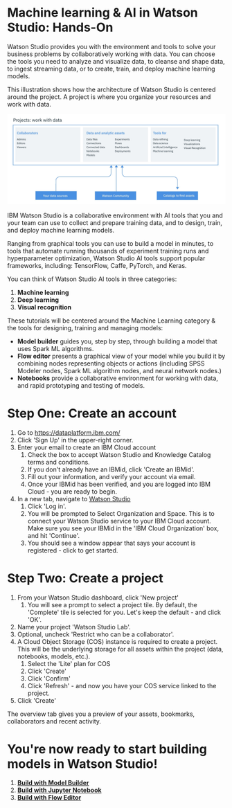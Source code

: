 # Machine learning & AI in Watson Studio: Hands-On

Watson Studio provides you with the environment and tools to solve your business problems by collaboratively working with data. You can choose the tools you need to analyze and visualize data, to cleanse and shape data, to ingest streaming data, or to create, train, and deploy machine learning models.

This illustration shows how the architecture of Watson Studio is centered around the project. A project is where you organize your resources and work with data. 

![alt text](https://github.com/lindsaywithers/watson-studio/blob/master/WatsonStudioArch.png)


IBM Watson Studio is a collaborative environment with AI tools that you and your team can use to collect and prepare training data, and to design, train, and deploy machine learning models.

Ranging from graphical tools you can use to build a model in minutes, to tools that automate running thousands of experiment training runs and hyperparameter optimization, Watson Studio AI tools support popular frameworks, including: TensorFlow, Caffe, PyTorch, and Keras.

You can think of Watson Studio AI tools in three categories:

1. **Machine learning**
2. **Deep learning**
3. **Visual recognition**
    
    
These tutorials will be centered around the Machine Learning category & the tools for designing, training and managing models:
* **Model builder** guides you, step by step, through building a model that uses Spark ML algorithms.
* **Flow editor** presents a graphical view of your model while you build it by combining nodes representing objects or actions (including SPSS Modeler nodes, Spark ML algorithm nodes, and neural network nodes.)
* **Notebooks** provide a collaborative environment for working with data, and rapid prototyping and testing of models.

# Step One: Create an account

1. Go to https://dataplatform.ibm.com/
2. Click 'Sign Up' in the upper-right corner.
3. Enter your email to create an IBM Cloud account
    1. Check the box to accept Watson Studio and Knowledge Catalog terms and conditions.
    2. If you don't already have an IBMid, click 'Create an IBMid'.
    3. Fill out your information, and verify your account via email.
    4. Once your IBMid has been verified, and you are logged into IBM Cloud - you are ready to begin.
4. In a new tab, navigate to [Watson Studio](https://dataplatform.ibm.com/)
    1. Click 'Log in'.
    2. You will be prompted to Select Organization and Space. This is to connect your Watson Studio service to your IBM Cloud       account. Make sure you see your IBMid in the 'IBM Cloud Organization' box, and hit 'Continue'.
    3. You should see a window appear that says your account is registered - click to get started.

# Step Two: Create a project

1. From your Watson Studio dashboard, click 'New project'
    1. You will see a prompt to select a project tile. By default, the 'Complete' tile is selected for you. Let's keep the default - and click 'OK'.
2. Name your project 'Watson Studio Lab'.
3. Optional, uncheck 'Restrict who can be a collaborator'.
4. A Cloud Object Storage (COS) instance is required to create a project. This will be the underlying storage for all assets within the project (data, notebooks, models, etc.).
    1. Select the 'Lite' plan for COS
    2. Click 'Create' 
    3. Click 'Confirm'
    4. Click 'Refresh' - and now you have your COS service linked to the project.
5. Click 'Create'

The overview tab gives you a preview of your assets, bookmarks, collaborators and recent activity. 

# You're now ready to start building models in Watson Studio! 

1. [**Build with Model Builder**](https://github.com/lindsaywithers/watson-studio/blob/master/Lab1_Model_Builder.pdf)
2. [**Build with Jupyter Notebook**](https://github.com/lindsaywithers/watson-studio/blob/master/Lab2_Notebooks.pdf)
3. [**Build with Flow Editor**](https://github.com/lindsaywithers/watson-studio/blob/master/Lab3_ModelerFlows.pdf)
